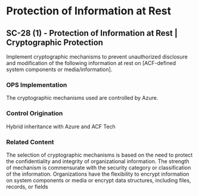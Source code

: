# Protection of Information at Rest
## SC-28 (1) - Protection of Information at Rest | Cryptographic Protection

Implement cryptographic mechanisms to prevent unauthorized disclosure and modification of the following information at rest on [ACF-defined system components or media/information].

### OPS Implementation

The cryptographic mechanisms used are controlled by Azure.

### Control Origination

Hybrid inheritance with Azure and ACF Tech

### Related Content

The selection of cryptographic mechanisms is based on the need to protect the confidentiality and integrity of organizational information. The strength of mechanism is commensurate with the security category or classification of the information. Organizations have the flexibility to encrypt information on system components or media or encrypt data structures, including files, records, or fields
